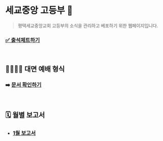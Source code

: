 # 세교중앙 고등부 💒

> 평택세교중앙교회 고등부의 소식을 관리하고 베포하기 위한 웹페이지입니다.

### [✅ 출석체트하기](https://docs.google.com/forms/d/e/1FAIpQLSdmMcQhoDTCAHbbvIfKA1jvuDgvxNysO0BFU0CcGOT4Mvck7A/viewform?usp=sf_link)

<br>

## 👨‍👩‍👧‍👦 대면 예배 형식

### 	➡️ [문서 확인하기](/고등부_오프라인예배_플랫폼.html)

<br>

## 🗓 월별 보고서

- ### [1월 보고서](/고등부_1월.html)